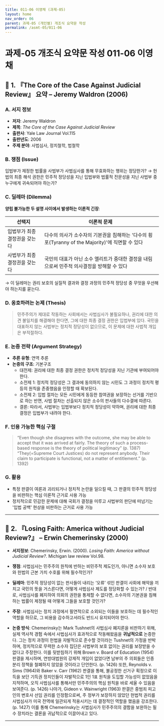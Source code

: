 ```yaml
---
title: 011-06 이영채 (과제-05)
layout: home
nav_order: 06
parent: 과제-05 (개인별) 개조식 요약문 작성
permalink: /asmt-05/011-06
---
```


# 과제-05 개조식 요약문 작성 011-06 이영채 

## 📘 1. 『The Core of the Case Against Judicial Review』 요약 – Jeremy Waldron (2006)

### A. 서지 정보  
- **저자**: Jeremy Waldron 
- **제목**: *The Core of the Case Against Judicial Review*  
- **출판사**: Yale Law Journal Vol.115
- **출판년도**: 2006
- **주제 분야**: 사법심사, 정치철학, 법철학


### B. 쟁점 (Issue)  
입법부가 제정한 법률을 사법부가 사법심사를 통해 무효화하는 행위는 정당한가?
→ 헌법의 최종 해석 권한은 민주적 정당성을 지닌 입법부와 법률적 전문성을 지닌 사법부 중 누구에게 귀속되어야 하는가?


### C. 딜레마 (Dilemma)  
**양립 불가능한 두 설명 사이에서 발생하는 이론적 긴장**:

| 선택지 | 이론적 문제 |
|--------|-------------|
| 입법부가 최종 결정권을 갖는다 | 다수의 의사가 소수자의 기본권을 침해하는 '다수의 횡포(Tyranny of the Majority)'에 직면할 수 있다 |
| 사법부가 최종 결정권을 갖는다 | 국민의 대표가 아닌 소수 엘리트가 중대한 결정을 내림으로써 민주적 의사결정을 방해할 수 있다 |

→ 이 딜레마는 권리 보호의 실질적 결과와 결정 과정의 민주적 정당성 중 무엇을 우선해야 하는지를 묻는다.


### D. 옹호하려는 논제 (Thesis)  
> 민주주의가 제대로 작동하는 사회에서는 사법심사가 불필요하나, 권리에 대한 의견 불일치를 해결해야 한다면, 그에 대한 최종 결정 권한은 입법부에 있다. 국민을 대표하지 않는 사법부는 정치적 정당성이 없으므로, 이 문제에 대한 사법적 개입은 부적절하다.


### E. 논증 전략 (Argument Strategy)  
- **추론 유형**: 연역 추론
- **논증의 구조**:
  기본구조
  - 대전제: 권리에 대한 최종 결정 권한은 정치적 정당성을 지닌 기관에 부여되어야 한다.
  - 소전제 1: 정치적 정당성은 그 결과에 동의하지 않는 시민도 그 과정이 정치적 평등의 원칙을 존중했음을 인정할 때 확보된다.
  - 소전제 2: 입법 절차는 모든 시민에게 동등한 참여권을 보장하는 선거를 기반으로 하는 반면, 사법 절차는 선출되지 않은 소수의 판사들의 다수결에 따른다.
  - 결론: 따라서, 사법부는 입법부보다 정치적 정당성이 약하며, 권리에 대한 최종 결정은 입법부가 내려야 한다.


### F. 인용 가능한 핵심 구절
> “Even though she disagrees with the outcome, she may be able to accept that it was arrived at fairly. The theory of such a process-based response is the theory of political legitimacy” (p. 1387)  
> “They(=Supreme Court Justices) do not represent anybody. Their claim to participate is functional, not a matter of entitlement.” (p. 1392)  


### G. 활용
- 특정 판결이 여론과 괴리되거나 정치적 논란을 일으킬 때, 그 판결의 민주적 정당성을 비판하는 핵심 이론적 근거로 사용 가능
- 정치적으로 민감한 문제에 대해 국회가 결정을 미루고 사법부의 판단에 떠넘기는 '입법 공백' 현상을 비판하는 근거로 사용 가능

---

## 📘 2. 『Losing Faith: America without Judicial Review?』 – Erwin Chemerinsky (2000)

- **서지정보**: Chemerinsky, Erwin. (2000). *Losing Faith: America without Judicial Review?*. Michigan law review Vol.98.

- **쟁점**: 사법심사는 민주주의 원칙에 반하는 비민주적 제도인가, 아니면 소수자 보호와 헌법의 근본 가치 수호를 위해 필수적인가?
- **딜레마**: 민주적 정당성이 없는 판사들이 내리는 ‘오류’ 섞인 판결이 사회에 해악을 끼치고 국민의 뜻을 거스른다면, 어떻게 사법심사 제도를 정당화할 수 있는가? / 반대로, 사법심사를 폐지하여 의회의 권한을 통제할 수 없다면, 소수자의 기본권을 침해하는 법률이 제정될 때 어떻게 그들을 보호할 것인가?
- **주장**: 사법심사는 정치 과정에서 필연적으로 소외되는 이들을 보호하는 데 필수적인 역할을 하므로, 그 비용을 감수하고서라도 반드시 유지되어야 한다.
- **논증 방식**: Chemerinsky는 Mark Tushnet의 사법심사 폐지론을 비판하기 위해, 실제 역사적 경험 속에서 사법심사가 효과적으로 작동해왔음을 **귀납적으로** 논증한다. 그는 정치 과정이 헌법을 자발적으로 준수할 것이라는 Tushnet의 가정을 반박하며, 정치적으로 무력한 소수자 집단은 사법부의 보호 없이는 권리를 보장받을 수 없다고 주장한다. 이를 뒷받침하기 위해 Brown v. Board of Education (1954) 판결을 제시하며, 연방대법원의 강제적 개입이 없었다면 남부의 주 의회들은 인종 분리 정책을 철폐하지 않았을 것이라고 단언한다. (p. 1426) 또한, Reynolds v. Sims (1964)와 Baker v. Carr (1962) 판결을 통해, 불공정한 선거구 획정으로 이득을 보던 기득권 정치인들이 자발적으로 1인 1표 원칙을 도입할 가능성이 없었음을 지적하며, 오직 사법심사를 통해서만 민주주의의 핵심 원칙을 바로 세울 수 있음을 보여준다. (p. 1426) 나아가, Gideon v. Wainwright (1963) 판결은 중범죄 피고인의 변호사 선임 권리를 인정함으로써, 주 정부가 보장하지 않았던 헌법적 권리를 사법심사가 미국 전역에 일관되게 적용시키는 데 결정적인 역할을 했음을 강조한다. (p. 1427) 이를 통해 Chemerinsky는 사법심사가 민주주의의 결함을 보완하는 필수 장치라는 결론을 귀납적으로 이끌어내고 있다.

---


